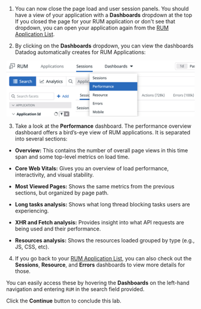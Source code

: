 1. You can now close the page load and user session panels. You should have a view of your application with a **Dashboards** dropdown at the top If you closed the page for your RUM application or don't see that dropdown, you can open your application again from the [RUM Application List](https://app.datadoghq.com/rum/list).

2. By clicking on the **Dashboards** dropdown, you can view the dashboards Datadog automatically creates for RUM Applications:

  ![dashboard link](./assets/dashboardlink.png)

3. Take a look at the **Performance** dashboard. The performance overview dashboard offers a bird’s-eye view of RUM applications. It is separated into several sections:

  * **Overview:** This contains the number of overall page views in this time span and some top-level metrics on load time.

  * **Core Web Vitals:** Gives you an overview of load performance, interactivity, and visual stability.
   
  * **Most Viewed Pages:** Shows the same metrics from the previous sections, but organized by page path.
   
  * **Long tasks analysis:** Shows what long thread blocking tasks users are experiencing.
   
  * **XHR and Fetch analysis:** Provides insight into what API requests are being used and their performance.
   
  * **Resources analysis:** Shows the resources loaded grouped by type (e.g., JS, CSS, etc).

4. If you go back to your [RUM Application List](https://app.datadoghq.com/rum/list), you can also check out the **Sessions**, **Resource**, and **Errors** dashboards to view more details for those.

  You can easily access these by hovering the **Dashboards** on the left-hand navigation and entering `RUM` in the search field provided.

Click the **Continue** button to conclude this lab.
